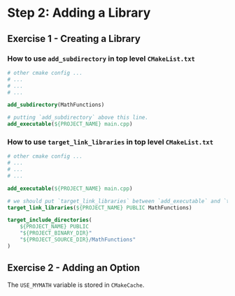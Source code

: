 # Step 2: Adding a Library
## Exercise 1 - Creating a Library
### How to use `add_subdirectory` in top level `CMakeList.txt`
```cmake
# other cmake config ...
# ...
# ...
# ...

add_subdirectory(MathFunctions)

# putting `add_subdirectory` above this line.
add_executable(${PROJECT_NAME} main.cpp)
```

### How to use `target_link_libraries` in top level `CMakeList.txt`
```cmake
# other cmake config ...
# ...
# ...
# ...

add_executable(${PROJECT_NAME} main.cpp)

# we should put `target_link_libraries` between `add_executable` and `target_include_directories`
target_link_libraries(${PROJECT_NAME} PUBLIC MathFunctions)

target_include_directories(
    ${PROJECT_NAME} PUBLIC
    "${PROJECT_BINARY_DIR}"
    "${PROJECT_SOURCE_DIR}/MathFunctions"
)
```

## Exercise 2 - Adding an Option
The `USE_MYMATH` variable is stored in `CMakeCache`.
